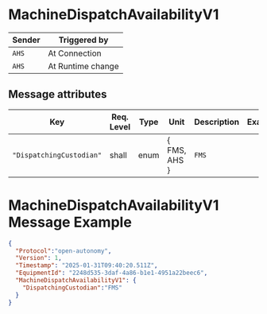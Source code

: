 # MachineDispatchAvailabilityV1

|Sender| Triggered by | 
|---|---|
|`AHS` |  At Connection |
|`AHS` |  At Runtime change |

## Message attributes

| Key                  | Req. Level | Type          | Unit  | Description                                             | Example   |
|-------------------------|-----------|--------------|------|---------------------------------------------------------|-----------|
| `"DispatchingCustodian"`           | shall     | enum      | { FMS, AHS }  | `FMS`      |



# MachineDispatchAvailabilityV1 Message Example
```json
{
  "Protocol":"open-autonomy",
  "Version": 1,
  "Timestamp": "2025-01-31T09:40:20.511Z",
  "EquipmentId": "2248d535-3daf-4a86-b1e1-4951a22beec6",
  "MachineDispatchAvailabilityV1": {
    "DispatchingCustodian":"FMS"
  }
}
```
